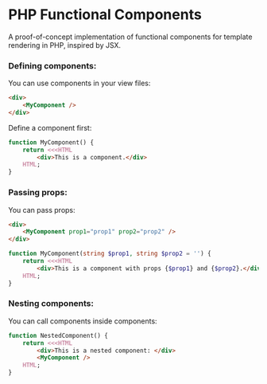 # PHP Functional Components

A proof-of-concept implementation of functional components for template rendering in PHP, inspired by JSX.

### Defining components:

You can use components in your view files:
```html
<div>
    <MyComponent />
</div>
```

Define a component first:
```php
function MyComponent() {
    return <<<HTML
        <div>This is a component.</div>
    HTML;
}
```

### Passing props:

You can pass props:
```html
<div>
    <MyComponent prop1="prop1" prop2="prop2" />
</div>
```

```php
function MyComponent(string $prop1, string $prop2 = '') {
    return <<<HTML
        <div>This is a component with props {$prop1} and {$prop2}.</div>
    HTML;
}
```

### Nesting components:

You can call components inside components:
```php
function NestedComponent() {
    return <<<HTML
        <div>This is a nested component: </div>
        <MyComponent />
    HTML;
}
```
